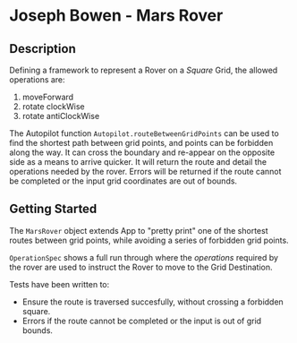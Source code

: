 # Joseph Bowen - Mars Rover


## Description

Defining a framework to represent a Rover on a _Square_ Grid, the allowed operations are:
1. moveForward
2. rotate clockWise
3. rotate antiClockWise

The Autopilot function `Autopilot.routeBetweenGridPoints` can be used to find the shortest path between grid points, and points can be forbidden along the way.
It can cross the boundary and re-appear on the opposite side as a means to arrive quicker.
It will return the route and detail the operations needed by the rover.
Errors will be returned if the route cannot be completed or the input grid coordinates are out of bounds.

## Getting Started
The `MarsRover` object extends App to "pretty print" one of the shortest routes between grid points, while avoiding a series of forbidden grid points. 

`OperationSpec` shows a full run through where the _operations_ required by the rover are used to instruct the Rover to move to the Grid Destination.

Tests have been written to:
* Ensure the route is traversed succesfully, without crossing a forbidden square.
* Errors if the route cannot be completed or the input is out of grid bounds.

